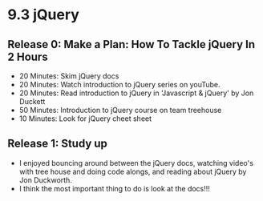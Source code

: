 # 9.3 jQuery

## Release 0: Make a Plan: How To Tackle jQuery In 2 Hours
* 20 Minutes: Skim jQuery docs
* 20 Minutes: Watch introduction to jQuery series on youTube.
* 20 Minutes: Read introduction to jQuery in 'Javascript & jQuery' by Jon Duckett
* 50 Minutes: Introduction to jQuery course on team treehouse
* 10 Minutes: Look for jQuery cheet sheet

## Release 1: Study up
* I enjoyed bouncing around between the jQuery docs, watching video's with tree house and doing code alongs, and reading about jQuery by Jon Duckworth.
* I think the most important thing to do is look at the docs!!!
